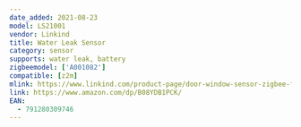 ```yaml
---
date_added: 2021-08-23
model: LS21001
vendor: Linkind
title: Water Leak Sensor
category: sensor
supports: water leak, battery
zigbeemodel: ['A001082']
compatible: [z2m]
mlink: https://www.linkind.com/product-page/door-window-sensor-zigbee-for-use-with-linkind-smart-device
link: https://www.amazon.com/dp/B08YDB1PCK/
EAN:
  - 791280309746
---
```

